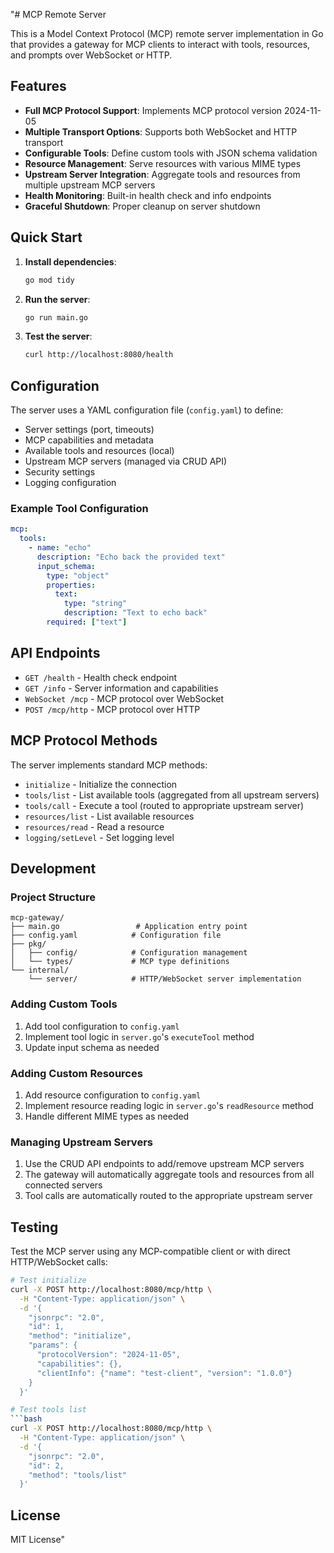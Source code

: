 "# MCP Remote Server

This is a Model Context Protocol (MCP) remote server implementation in Go that provides a gateway for MCP clients to interact with tools, resources, and prompts over WebSocket or HTTP.

## Features

- **Full MCP Protocol Support**: Implements MCP protocol version 2024-11-05
- **Multiple Transport Options**: Supports both WebSocket and HTTP transport
- **Configurable Tools**: Define custom tools with JSON schema validation
- **Resource Management**: Serve resources with various MIME types
- **Upstream Server Integration**: Aggregate tools and resources from multiple upstream MCP servers
- **Health Monitoring**: Built-in health check and info endpoints
- **Graceful Shutdown**: Proper cleanup on server shutdown

## Quick Start

1. **Install dependencies**:
   ```bash
   go mod tidy
   ```

2. **Run the server**:
   ```bash
   go run main.go
   ```

3. **Test the server**:
   ```bash
   curl http://localhost:8080/health
   ```

## Configuration

The server uses a YAML configuration file (`config.yaml`) to define:

- Server settings (port, timeouts)
- MCP capabilities and metadata
- Available tools and resources (local)
- Upstream MCP servers (managed via CRUD API)
- Security settings
- Logging configuration

### Example Tool Configuration

```yaml
mcp:
  tools:
    - name: "echo"
      description: "Echo back the provided text"
      input_schema:
        type: "object"
        properties:
          text:
            type: "string"
            description: "Text to echo back"
        required: ["text"]
```

## API Endpoints

- `GET /health` - Health check endpoint
- `GET /info` - Server information and capabilities
- `WebSocket /mcp` - MCP protocol over WebSocket
- `POST /mcp/http` - MCP protocol over HTTP

## MCP Protocol Methods

The server implements standard MCP methods:

- `initialize` - Initialize the connection
- `tools/list` - List available tools (aggregated from all upstream servers)
- `tools/call` - Execute a tool (routed to appropriate upstream server)
- `resources/list` - List available resources
- `resources/read` - Read a resource
- `logging/setLevel` - Set logging level

## Development

### Project Structure

```
mcp-gateway/
├── main.go                 # Application entry point
├── config.yaml            # Configuration file
├── pkg/
│   ├── config/            # Configuration management
│   └── types/             # MCP type definitions
└── internal/
    └── server/            # HTTP/WebSocket server implementation
```

### Adding Custom Tools

1. Add tool configuration to `config.yaml`
2. Implement tool logic in `server.go`'s `executeTool` method
3. Update input schema as needed

### Adding Custom Resources

1. Add resource configuration to `config.yaml`  
2. Implement resource reading logic in `server.go`'s `readResource` method
3. Handle different MIME types as needed

### Managing Upstream Servers

1. Use the CRUD API endpoints to add/remove upstream MCP servers
2. The gateway will automatically aggregate tools and resources from all connected servers
3. Tool calls are automatically routed to the appropriate upstream server

## Testing

Test the MCP server using any MCP-compatible client or with direct HTTP/WebSocket calls:

```bash
# Test initialize
curl -X POST http://localhost:8080/mcp/http \
  -H "Content-Type: application/json" \
  -d '{
    "jsonrpc": "2.0",
    "id": 1,
    "method": "initialize",
    "params": {
      "protocolVersion": "2024-11-05",
      "capabilities": {},
      "clientInfo": {"name": "test-client", "version": "1.0.0"}
    }
  }'

# Test tools list
```bash
curl -X POST http://localhost:8080/mcp/http \
  -H "Content-Type: application/json" \
  -d '{
    "jsonrpc": "2.0",
    "id": 2,
    "method": "tools/list"
  }'
```

## License

MIT License" 
